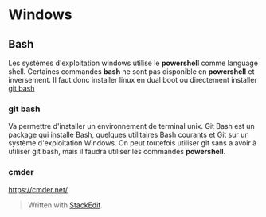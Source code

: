 ﻿# Windows
## Bash
Les systèmes d'exploitation windows utilise le **powershell** comme language shell. Certaines commandes **bash** ne sont pas disponible en **powershell** et inversement. Il faut donc installer linux en dual boot ou directement installer [git bash](https://gitforwindows.org/)

### git bash
Va permettre d'installer un environnement de terminal unix.
Git Bash est un package qui installe Bash, quelques utilitaires Bash courants et Git sur un système d'exploitation Windows.
On peut toutefois utiliser git sans a avoir à utiliser git bash, mais il faudra utiliser les commandes **powershell**.

### cmder
https://cmder.net/


> Written with [StackEdit](https://stackedit.io/).
